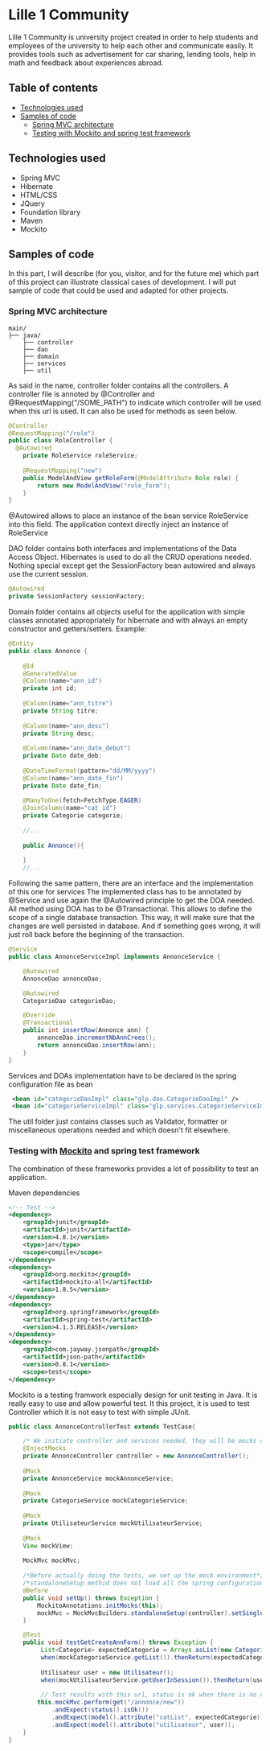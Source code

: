 # Lille 1 Community

Lille 1 Community is university project created in order to help students and employees of the university
to help each other and communicate easily.
It provides tools such as advertisement for car sharing, lending tools, help in math and feedback about experiences abroad.


## Table of contents

* [Technologies used](#technologies-used)
* [Samples of code](#samples-of-code)
	* [Spring MVC architecture](#spring-mvc-architecture)
	* [ Testing with Mockito and spring test framework](#testing-with-mockito-and-spring-test-framework)


## Technologies used

* Spring MVC
* Hibernate
* HTML/CSS
* JQuery
* Foundation library
* Maven
* Mockito


## Samples of code
In this part, I will describe (for you, visitor, and for the future me) which part of this project can illustrate classical
cases of development.
I will put sample of code that could be used and adapted for other projects.

### Spring MVC architecture

```
main/
├── java/
    ├── controller
    ├── dao
    ├── domain
    ├── services
    ├── util

```
As said in the name, controller folder contains all the controllers.
A controller file is annoted by @Controller and @RequestMapping("/SOME_PATH") to indicate which controller will be used
when this url is used. It can also be used for methods as seen below.
```java
@Controller
@RequestMapping("/role")
public class RoleController {
  @Autowired
	private RoleService roleService;
	
	@RequestMapping("new")
	public ModelAndView getRoleForm(@ModelAttribute Role role) {
		return new ModelAndView("role_form");
	}
}
```
@Autowired allows to place an instance of the bean service RoleService into this field. 
The application context directly inject an instance of RoleService

DAO folder contains both interfaces and implementations of the Data Access Object. Hibernates is used to do all the CRUD
operations needed.
Nothing special except get the SessionFactory bean autowired and always use the current session.

```java
@Autowired
private SessionFactory sessionFactory;
```

Domain folder contains all objects useful for the application with simple classes annotated appropriately for hibernate and with 
always an empty constructor and getters/setters.
Example:
```java
@Entity
public class Annonce {
	
	@Id
	@GeneratedValue
	@Column(name="ann_id")
	private int id;
	
	@Column(name="ann_titre")
	private String titre;
	
	@Column(name="ann_desc")
	private String desc;
	
	@Column(name="ann_date_debut")
	private Date date_deb;
	
	@DateTimeFormat(pattern="dd/MM/yyyy")
	@Column(name="ann_date_fin")
	private Date date_fin;
	
	@ManyToOne(fetch=FetchType.EAGER)
	@JoinColumn(name="cat_id")
	private Categorie categorie;
	
	//...
	
	public Annonce(){
		
	}
	//...
```

Following the same pattern, there are an interface and the implementation of this one for services
The implemented class has to be annotated by @Service and use again the @Autowired principle to get the DOA needed.
All method using DOA has to be @Transactional. This allows to define the scope of a single database transaction. This way, it will make sure that the changes are well persisted in database. And if something goes wrong, it will just roll back before the beginning of the transaction.
```java
@Service
public class AnnonceServiceImpl implements AnnonceService {

	@Autowired
	AnnonceDao annonceDao;

	@Autowired
	CategorieDao categorieDao;

	@Override
	@Transactional
	public int insertRow(Annonce ann) {
		annonceDao.incrementNbAnnCrees();
		return annonceDao.insertRow(ann);
	}
}
```

Services and DOAs implementation have to be declared in the spring configuration file as bean

```xml
 <bean id="categorieDaoImpl" class="glp.dao.CategorieDaoImpl" />  
 <bean id="categorieServiceImpl" class="glp.services.CategorieServiceImpl" /> 
```

The util folder just contains classes such as Validator, formatter or miscellaneous operations needed and which doesn't fit elsewhere.

### Testing with [Mockito](http://mockito.org/) and spring test framework

The combination of these frameworks provides a lot of possibility to test an application.

Maven dependencies

```xml
<!-- Test -->
<dependency>
	<groupId>junit</groupId>
	<artifactId>junit</artifactId>
	<version>4.8.1</version>
	<type>jar</type>
	<scope>compile</scope>
</dependency>
<dependency>
	<groupId>org.mockito</groupId>
	<artifactId>mockito-all</artifactId>
	<version>1.8.5</version>
</dependency>
<dependency>
	<groupId>org.springframework</groupId>
	<artifactId>spring-test</artifactId>
	<version>4.1.3.RELEASE</version>
</dependency>
<dependency>
	<groupId>com.jayway.jsonpath</groupId>
	<artifactId>json-path</artifactId>
	<version>0.8.1</version>
	<scope>test</scope>
</dependency>
```
Mockito is a testing framwork especially design for unit testing in Java. It is really easy to use and allow powerful test.
It this project, it is used to test Controller which it is not easy to test with simple JUnit.

```java
public class AnnonceControllerTest extends TestCase{

	/* We initiate controller and services needed, they will be mocks of the real ones in order to not make any changes on 	the databases	*/
	@InjectMocks
	private AnnonceController controller = new AnnonceController();
	
	@Mock
	private AnnonceService mockAnnonceService;
	
	@Mock
	private CategorieService mockCategorieService;
	
	@Mock
	private UtilisateurService mockUtilisateurService;
	
	@Mock
	View mockView;
	
	MockMvc mockMvc;
	
	/*Before actually doing the tests, we set up the mock environment*/
	/*standaloneSetup methid does not load all the spring configuration but create mock out all the dependencies */
	@Before
	public void setUp() throws Exception {
		MockitoAnnotations.initMocks(this);
		mockMvc = MockMvcBuilders.standaloneSetup(controller).setSingleView(mockView).build();
	}

	@Test
	public void testGetCreateAnnForm() throws Exception {
		 List<Categorie> expectedCategorie = Arrays.asList(new Categorie());
		 when(mockCategorieService.getList()).thenReturn(expectedCategorie);
		 
		 Utilisateur user = new Utilisateur();
		 when(mockUtilisateurService.getUserInSession()).thenReturn(user);
		 
		 // Test results with this url, status is ok when there is no error then we compare the result
		this.mockMvc.perform(get("/annonce/new"))
			.andExpect(status().isOk())
			.andExpect(model().attribute("catList", expectedCategorie))
			.andExpect(model().attribute("utilisateur", user));
	}
}
```
